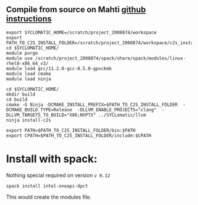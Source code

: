 ## Compile from source on Mahti [github instructions](https://github.com/oneapi-src/SYCLomatic#build-from-source-code) 

```
export SYCLOMATIC_HOME=/scratch/project_2008874/workspace
export PATH_TO_C2S_INSTALL_FOLDER=/scratch/project_2008874/workspace/c2s_install
cd $SYCLOMATIC_HOME/
module purge
module use /scratch/project_2008874/spack/share/spack/modules/linux-rhel8-x86_64_v3/
module load gcc/11.2.0-gcc-8.5.0-gpvckmb
module load cmake
module load ninja
```

```
cd $SYCLOMATIC_HOME/
mkdir build
cd build
cmake -G Ninja -DCMAKE_INSTALL_PREFIX=$PATH_TO_C2S_INSTALL_FOLDER  -DCMAKE_BUILD_TYPE=Release  -DLLVM_ENABLE_PROJECTS="clang"  -DLLVM_TARGETS_TO_BUILD="X86;NVPTX" ../SYCLomatic/llvm
ninja install-c2s
```

```
export PATH=$PATH_TO_C2S_INSTALL_FOLDER/bin:$PATH
export CPATH=$PATH_TO_C2S_INSTALL_FOLDER/include:$CPATH
```

# Install with spack:
Nothing special required on version `v 0.12`
```
spack install intel-oneapi-dpct
```

This would create the modules file.

